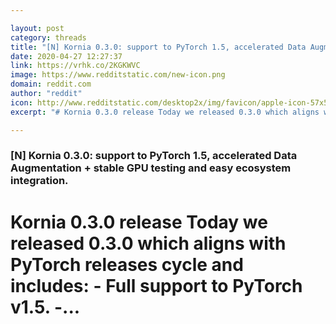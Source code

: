 ```yaml
---

layout: post
category: threads
title: "[N] Kornia 0.3.0: support to PyTorch 1.5, accelerated Data Augmentation + stable GPU testing and easy ecosystem integration."
date: 2020-04-27 12:27:37
link: https://vrhk.co/2KGKWVC
image: https://www.redditstatic.com/new-icon.png
domain: reddit.com
author: "reddit"
icon: http://www.redditstatic.com/desktop2x/img/favicon/apple-icon-57x57.png
excerpt: "# Kornia 0.3.0 release Today we released 0.3.0 which aligns with PyTorch releases cycle and includes: - Full support to PyTorch v1.5. -..."

---
```


### [N] Kornia 0.3.0: support to PyTorch 1.5, accelerated Data Augmentation + stable GPU testing and easy ecosystem integration.

# Kornia 0.3.0 release Today we released 0.3.0 which aligns with PyTorch releases cycle and includes: - Full support to PyTorch v1.5. -...